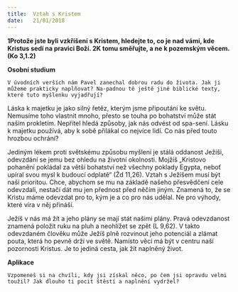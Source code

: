 ```yaml
---
title:  Vztah s Kristem
date:   21/01/2018
---
```


**1Protože jste byli vzkříšení s Kristem, hledejte to, co je nad vámi, kde Kristus sedí na pravici Boží. 2K tomu směřujte, a ne k pozemským věcem. (Ko 3,1.2)** 

**Osobní studium** 

`V úvodních verších nám Pavel zanechal dobrou radu do života. Jak ji můžeme prakticky naplňovat? Na-padnou tě ještě jiné biblické texty, které tuto myšlenku vyjadřují?` 

Láska k majetku je jako silný řetěz, kterým jsme připoutáni ke světu. Nemusíme toho vlastnit mnoho, přesto se touha po bohatství může stát naším prokletím. Nepřítel hledá způsoby, jak nás odvést od spa-sení. Lásku k majetku používá, aby k sobě přilákal co nejvíce lidí. Co nás před touto hrozbou ochrání? 

Jediným lékem proti světskému způsobu myšlení je stálá oddanost Ježíši, odevzdání se jemu bez ohledu na životní okolnosti. Mojžíš „Kristovo pohanění pokládal za větší bohatství než všechny poklady Egypta, neboť upíral svou mysl k budoucí odplatě“ (Žd 11,26). Vztah s Ježíšem musí být naší prioritou. Chce, abychom se mu na základě našeho přesvědčení cele odevzdali, nestačí dát mu jen přednost před něčím jiným. Znamená to, že se Kristu máme odevzdat pro to, kým je a co pro nás udělal. Ne pro výhody, které víra v něj přináší. 

Ježíš v nás má žít a jeho plány se mají stát našimi plány. Pravá odevzdanost znamená položit ruku na pluh a neohlížet se zpět (L 9,62). V takto odevzdaném člověku může Ježíš plně rozvinout jeho potenciál a zlámat pouta, která ho pevně drží ve světě. Namísto věcí má být v centru naší pozornosti Kristus. Je to jediná cesta, jak žít naplněný život. 

**Aplikace** 

`Vzpomeneš si na chvíli, kdy jsi získal něco, po čem jsi opravdu velmi toužil? Jak dlouho ti pocit štěstí a naplnění vydržel?`